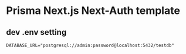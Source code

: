 # Prisma Next.js Next-Auth template
## dev .env setting
```
DATABASE_URL="postgresql://admin:password@localhost:5432/testdb"
```
